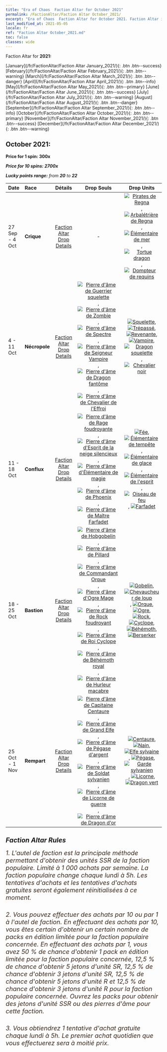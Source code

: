 ```yaml
---
title: "Era of Chaos  Faction Altar for October 2021"
permalink: /FactionAltar/Faction Altar October_2021/
excerpt: "Era of Chaos  Faction Altar for October 2021. Faction Altar is the primary method for obtaining SSR units from the popular faction. Limited to 1,000 purchases each week. The popular faction changes at 05:00 every Monday. Purchase attempts and free purchase attempts will also reset then."
last_modified_at: 2021-05-05
locale: fr
ref: "Faction Altar October_2021.md"
toc: false
classes: wide
---
```


  Faction Altar for **2021:**

  [January](/fr/FactionAltar/Faction Altar January_2021/){: .btn .btn--success} [February](/fr/FactionAltar/Faction Altar February_2021/){: .btn .btn--warning} [March](/fr/FactionAltar/Faction Altar March_2021/){: .btn .btn--danger} [April](/fr/FactionAltar/Faction Altar April_2021/){: .btn .btn--info} [May](/fr/FactionAltar/Faction Altar May_2021/){: .btn .btn--primary} [June](/fr/FactionAltar/Faction Altar June_2021/){: .btn .btn--success} [July](/fr/FactionAltar/Faction Altar July_2021/){: .btn .btn--warning} [August](/fr/FactionAltar/Faction Altar August_2021/){: .btn .btn--danger} [September](/fr/FactionAltar/Faction Altar September_2021/){: .btn .btn--info} [October](/fr/FactionAltar/Faction Altar October_2021/){: .btn .btn--primary} [November](/fr/FactionAltar/Faction Altar November_2021/){: .btn .btn--success} [December](/fr/FactionAltar/Faction Altar December_2021/){: .btn .btn--warning} 

## October 2021:

  **Price for 1 spin: 300x** <i class="fas fa-gem"/>

  **Price for 10 spins: 2700x** <i class="fas fa-gem"/>

  **Lucky points range:** from **20** to **22**

  |    Date    |  Race  |  Détails  |   Drop Souls   | Drop Units |
  |:-----------|:-------|:---------:|:--------------:|:----------:|
  | 27 Sep - 4 Oct | **Crique** | [Faction Altar Drop Details](/fr/FactionAltar/DROP_112/) |  - | [![Pirates de Regna](/images/u/ti_haidao.jpg)](/Items/unt_273/), [![Arbalétrière de Regna](/images/u/ti_ruigenanushou.jpg)](/Items/unt_274/), [![Élémentaire de mer](/images/u/ti_haiyuansu.jpg)](/Items/unt_275/), [![Tortue dragon](/images/u/ti_longgui.jpg)](/Items/unt_278/), [![Dompteur de requins](/images/u/ti_xunshashi.jpg)](/Items/unt_281/) | 
  | 4 - 11 Oct | **Nécropole** | [Faction Altar Drop Details](/fr/FactionAltar/DROP_104/) | [![Pierre d'âme de Guerrier squelette](/images/u/tia_kulouzhanshi.jpg)](/Items/unt_297/), [![Pierre d'âme de Zombie](/images/u/tia_jiangshi.jpg)](/Items/unt_298/), [![Pierre d'âme de Spectre](/images/u/tia_youling.jpg)](/Items/unt_299/), [![Pierre d'âme de Seigneur Vampire](/images/u/tia_xixuegui.jpg)](/Items/unt_300/), [![Pierre d'âme de Dragon fantôme](/images/u/tia_gulong.jpg)](/Items/unt_303/), [![Pierre d'âme de Chevalier de l'Effroi](/images/u/tia_siwangqishi.jpg)](/Items/unt_302/) | [![Squelette](/images/u/ti_kulouzhanshi.jpg)](/Items/unt_208/), [![Trépassé](/images/u/ti_jiangshi.jpg)](/Items/unt_209/), [![Revenante](/images/u/ti_youling.jpg)](/Items/unt_210/), [![Vampire](/images/u/ti_xixuegui.jpg)](/Items/unt_211/), [![Dragon squelette](/images/u/ti_gulong.jpg)](/Items/unt_214/), [![Chevalier noir](/images/u/ti_siwangqishi.jpg)](/Items/unt_213/) | 
  | 11 - 18 Oct | **Conflux** | [Faction Altar Drop Details](/fr/FactionAltar/DROP_109/) | [![Pierre d'âme de Rage foudroyante](/images/u/tia_leiyuansu.jpg)](/Items/unt_344/), [![Pierre d'âme d'Esprit de la neige silencieux](/images/u/tia_bingyuansu.jpg)](/Items/unt_345/), [![Pierre d'âme d'Élémentaire de magie](/images/u/tia_jingshenyuansu.jpg)](/Items/unt_347/), [![Pierre d'âme de Phoenix](/images/u/tia_fenghuang.jpg)](/Items/unt_348/), [![Pierre d'âme de Maître Farfadet](/images/u/tia_conglinyaojing.jpg)](/Items/unt_349/) | [![Fée](/images/u/ti_mofaxianling.jpg)](/Items/unt_262/), [![Élémentaire de tempête](/images/u/ti_leiyuansu2.jpg)](/Items/unt_263/), [![Élémentaire de glace](/images/u/ti_bingyuansu2.jpg)](/Items/unt_264/), [![Élémentaire de l'esprit](/images/u/ti_jingshenyuansu.jpg)](/Items/unt_267/), [![Oiseau de feu](/images/u/ti_fenghuang.jpg)](/Items/unt_268/), [![Farfadet](/images/u/ti_conglinyaojing.jpg)](/Items/unt_270/) | 
  | 18 - 25 Oct | **Bastion** | [Faction Altar Drop Details](/fr/FactionAltar/DROP_103/) | [![Pierre d'âme de Hobgobelin](/images/u/tia_shourenzhanshi.jpg)](/Items/unt_305/), [![Pierre d'âme de Pillard](/images/u/tia_langqibing.jpg)](/Items/unt_306/), [![Pierre d'âme de Commandant Orque](/images/u/tia_banshouren.jpg)](/Items/unt_307/), [![Pierre d'âme d'Ogre Mage](/images/u/tia_shirenmo.jpg)](/Items/unt_308/), [![Pierre d'âme de Rock foudroyant](/images/u/tia_leiniao.jpg)](/Items/unt_309/), [![Pierre d'âme de Roi Cyclope](/images/u/tia_duyanjuren.jpg)](/Items/unt_310/), [![Pierre d'âme de Béhémoth royal](/images/u/tia_bimeng.jpg)](/Items/unt_311/), [![Pierre d'âme de Hurleur macabre](/images/u/tia_kuangzhanshi.jpg)](/Items/unt_312/) | [![Gobelin](/images/u/ti_shourenzhanshi.jpg)](/Items/unt_217/), [![Chevaucheur de loup](/images/u/ti_langqibing.jpg)](/Items/unt_218/), [![Orque](/images/u/ti_shourentoufushou.jpg)](/Items/unt_219/), [![Ogre](/images/u/ti_shirenmo.jpg)](/Items/unt_220/), [![Rock](/images/u/ti_leiniao.jpg)](/Items/unt_221/), [![Cyclope](/images/u/ti_duyanjuren.jpg)](/Items/unt_222/), [![Béhémoth](/images/u/ti_bimeng.jpg)](/Items/unt_223/), [![Berserker](/images/u/ti_kuangzhanshi.jpg)](/Items/unt_224/) | 
  | 25 Oct - 1 Nov | **Rempart** | [Faction Altar Drop Details](/fr/FactionAltar/DROP_102/) | [![Pierre d'âme de Capitaine Centaure](/images/u/tia_banrenma.jpg)](/Items/unt_290/), [![Pierre d'âme de Grand Elfe](/images/u/tia_mujingling.jpg)](/Items/unt_291/), [![Pierre d'âme de Pégase d'argent](/images/u/tia_yinyifeima.jpg)](/Items/unt_292/), [![Pierre d'âme de Soldat sylvanien](/images/u/tia_shuyao.jpg)](/Items/unt_293/), [![Pierre d'âme de Licorne de guerre](/images/u/tia_dujiaoshou.jpg)](/Items/unt_294/), [![Pierre d'âme de Dragon d'or](/images/u/tia_lvlong.jpg)](/Items/unt_295/) | [![Centaure](/images/u/ti_banrenma.jpg)](/Items/unt_199/), [![Nain](/images/u/ti_airen.jpg)](/Items/unt_200/), [![Elfe sylvaine](/images/u/ti_mujingling.jpg)](/Items/unt_201/), [![Pégase](/images/u/ti_feima.jpg)](/Items/unt_202/), [![Garde sylvanien](/images/u/ti_shuyao.jpg)](/Items/unt_203/), [![Licorne](/images/u/ti_dujiaoshou.jpg)](/Items/unt_204/), [![Dragon vert](/images/u/ti_lvlong.jpg)](/Items/unt_205/) | 




## Faction Altar Rules

  <span style="color: #3c2a1e;font-size:20px">1. L'autel de faction est la principale méthode permettant d'obtenir des unités SSR de la faction populaire. Limité à 1 000 achats par semaine. La faction populaire change chaque lundi à 5h. Les tentatives d'achats et les tentatives d'achats gratuites seront également réinitialisées à ce moment. </span><br/>

<br/>  <span style="color: #3c2a1e;font-size:20px">2. Vous pouvez effectuer des achats par 10 ou par 1 à l'autel de faction. En effectuant des achats par 10, vous êtes certain d'obtenir un certain nombre de packs en édition limitée pour la faction populaire concernée. En effectuant des achats par 1, vous avez 50 % de chance d'obtenir 1 pack en édition limitée pour la faction populaire concernée, 12,5 % de chance d'obtenir 5 jetons d'unité SR, 12,5 % de chance d'obtenir 3 jetons d'unité SR, 12,5 % de chance d'obtenir 5 jetons d'unité R et 12,5 % de chance d'obtenir 3 jetons d'unité R pour la faction populaire concernée. Ouvrez les packs pour obtenir des jetons d'unité SSR ou des pierres d'âme pour cette faction.</span><br/>

<br/>  <span style="color: #3c2a1e;font-size:20px">3. Vous obtiendrez 1 tentative d'achat gratuite chaque lundi à 5h. Le premier achat quotidien que vous effectuerez sera à moitié prix.</span><br/>

<br/>
